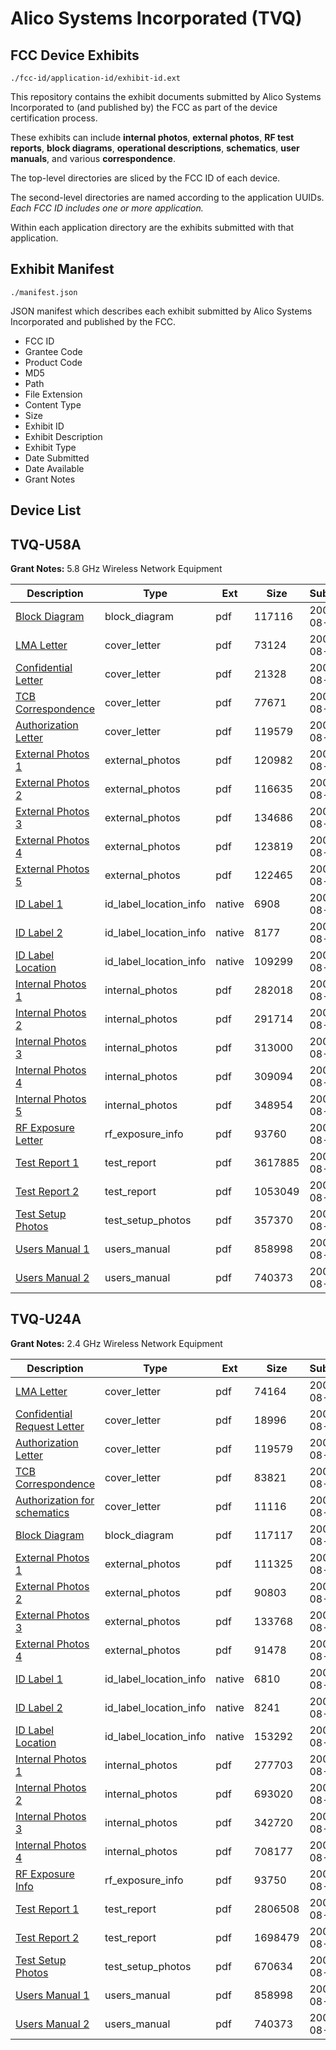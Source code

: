 # Alico Systems Incorporated (TVQ)
## FCC Device Exhibits

```
./fcc-id/application-id/exhibit-id.ext
```

This repository contains the exhibit documents submitted by Alico Systems Incorporated to (and published by) the FCC as part of the device certification process.

These exhibits can include **internal photos**, **external photos**, **RF test reports**, **block diagrams**, **operational descriptions**, **schematics**, **user manuals**, and various **correspondence**.

The top-level directories are sliced by the FCC ID of each device.

The second-level directories are named according to the application UUIDs. *Each FCC ID includes one or more application.*

Within each application directory are the exhibits submitted with that application. 

## Exhibit Manifest

```
./manifest.json
```

JSON manifest which describes each exhibit submitted by Alico Systems Incorporated and published by the FCC.

- FCC ID
- Grantee Code
- Product Code
- MD5
- Path
- File Extension
- Content Type
- Size
- Exhibit ID
- Exhibit Description
- Exhibit Type
- Date Submitted
- Date Available
- Grant Notes

## Device List
## TVQ-U58A
**Grant Notes:** 5.8 GHz Wireless Network Equipment

| Description | Type | Ext | Size | Submitted | Available |
| ----------- | ---- | --- | ---- | --------- | --------- |
| [Block Diagram](TVQ-U58A/f550ee007c4c8dd1ac8e72d93a9f4fae/692954.pdf) | block_diagram | pdf | 117116 | 2006-08-11 | 2006-08-11 |
| [LMA Letter](TVQ-U58A/f550ee007c4c8dd1ac8e72d93a9f4fae/692955.pdf) | cover_letter | pdf | 73124 | 2006-08-11 | 2006-08-11 |
| [Confidential Letter](TVQ-U58A/f550ee007c4c8dd1ac8e72d93a9f4fae/692956.pdf) | cover_letter | pdf | 21328 | 2006-08-11 | 2006-08-11 |
| [TCB Correspondence](TVQ-U58A/f550ee007c4c8dd1ac8e72d93a9f4fae/692957.pdf) | cover_letter | pdf | 77671 | 2006-08-11 | 2006-08-11 |
| [Authorization Letter](TVQ-U58A/f550ee007c4c8dd1ac8e72d93a9f4fae/692897.pdf) | cover_letter | pdf | 119579 | 2006-08-11 | 2006-08-11 |
| [External Photos 1](TVQ-U58A/f550ee007c4c8dd1ac8e72d93a9f4fae/692959.pdf) | external_photos | pdf | 120982 | 2006-08-11 | 2006-08-11 |
| [External Photos 2](TVQ-U58A/f550ee007c4c8dd1ac8e72d93a9f4fae/692960.pdf) | external_photos | pdf | 116635 | 2006-08-11 | 2006-08-11 |
| [External Photos 3](TVQ-U58A/f550ee007c4c8dd1ac8e72d93a9f4fae/692961.pdf) | external_photos | pdf | 134686 | 2006-08-11 | 2006-08-11 |
| [External Photos 4](TVQ-U58A/f550ee007c4c8dd1ac8e72d93a9f4fae/692962.pdf) | external_photos | pdf | 123819 | 2006-08-11 | 2006-08-11 |
| [External Photos 5](TVQ-U58A/f550ee007c4c8dd1ac8e72d93a9f4fae/692963.pdf) | external_photos | pdf | 122465 | 2006-08-11 | 2006-08-11 |
| [ID Label 1](TVQ-U58A/f550ee007c4c8dd1ac8e72d93a9f4fae/692964.native) | id_label_location_info | native | 6908 | 2006-08-11 | 2006-08-11 |
| [ID Label 2](TVQ-U58A/f550ee007c4c8dd1ac8e72d93a9f4fae/692965.native) | id_label_location_info | native | 8177 | 2006-08-11 | 2006-08-11 |
| [ID Label Location](TVQ-U58A/f550ee007c4c8dd1ac8e72d93a9f4fae/692966.native) | id_label_location_info | native | 109299 | 2006-08-11 | 2006-08-11 |
| [Internal Photos 1](TVQ-U58A/f550ee007c4c8dd1ac8e72d93a9f4fae/692967.pdf) | internal_photos | pdf | 282018 | 2006-08-11 | 2006-08-11 |
| [Internal Photos 2](TVQ-U58A/f550ee007c4c8dd1ac8e72d93a9f4fae/692968.pdf) | internal_photos | pdf | 291714 | 2006-08-11 | 2006-08-11 |
| [Internal Photos 3](TVQ-U58A/f550ee007c4c8dd1ac8e72d93a9f4fae/692969.pdf) | internal_photos | pdf | 313000 | 2006-08-11 | 2006-08-11 |
| [Internal Photos 4](TVQ-U58A/f550ee007c4c8dd1ac8e72d93a9f4fae/692970.pdf) | internal_photos | pdf | 309094 | 2006-08-11 | 2006-08-11 |
| [Internal Photos 5](TVQ-U58A/f550ee007c4c8dd1ac8e72d93a9f4fae/692971.pdf) | internal_photos | pdf | 348954 | 2006-08-11 | 2006-08-11 |
| [RF Exposure Letter](TVQ-U58A/f550ee007c4c8dd1ac8e72d93a9f4fae/692973.pdf) | rf_exposure_info | pdf | 93760 | 2006-08-11 | 2006-08-11 |
| [Test Report 1](TVQ-U58A/f550ee007c4c8dd1ac8e72d93a9f4fae/692975.pdf) | test_report | pdf | 3617885 | 2006-08-11 | 2006-08-11 |
| [Test Report 2](TVQ-U58A/f550ee007c4c8dd1ac8e72d93a9f4fae/692976.pdf) | test_report | pdf | 1053049 | 2006-08-11 | 2006-08-11 |
| [Test Setup Photos](TVQ-U58A/f550ee007c4c8dd1ac8e72d93a9f4fae/692977.pdf) | test_setup_photos | pdf | 357370 | 2006-08-11 | 2006-08-11 |
| [Users Manual 1](TVQ-U58A/f550ee007c4c8dd1ac8e72d93a9f4fae/692937.pdf) | users_manual | pdf | 858998 | 2006-08-11 | 2006-08-11 |
| [Users Manual 2](TVQ-U58A/f550ee007c4c8dd1ac8e72d93a9f4fae/692938.pdf) | users_manual | pdf | 740373 | 2006-08-11 | 2006-08-11 |
## TVQ-U24A
**Grant Notes:** 2.4 GHz Wireless Network Equipment

| Description | Type | Ext | Size | Submitted | Available |
| ----------- | ---- | --- | ---- | --------- | --------- |
| [LMA Letter](TVQ-U24A/35ed4fa4a7d67fbb5dd824af3aa46178/692895.pdf) | cover_letter | pdf | 74164 | 2006-08-11 | 2006-08-11 |
| [Confidential Request Letter](TVQ-U24A/35ed4fa4a7d67fbb5dd824af3aa46178/692896.pdf) | cover_letter | pdf | 18996 | 2006-08-11 | 2006-08-11 |
| [Authorization Letter](TVQ-U24A/35ed4fa4a7d67fbb5dd824af3aa46178/692897.pdf) | cover_letter | pdf | 119579 | 2006-08-11 | 2006-08-11 |
| [TCB Correspondence](TVQ-U24A/35ed4fa4a7d67fbb5dd824af3aa46178/692898.pdf) | cover_letter | pdf | 83821 | 2006-08-11 | 2006-08-11 |
| [Authorization for schematics](TVQ-U24A/35ed4fa4a7d67fbb5dd824af3aa46178/692932.pdf) | cover_letter | pdf | 11116 | 2006-08-11 | 2006-08-11 |
| [Block Diagram](TVQ-U24A/35ed4fa4a7d67fbb5dd824af3aa46178/692894.pdf) | block_diagram | pdf | 117117 | 2006-08-11 | 2006-08-11 |
| [External Photos 1](TVQ-U24A/35ed4fa4a7d67fbb5dd824af3aa46178/692899.pdf) | external_photos | pdf | 111325 | 2006-08-11 | 2006-08-11 |
| [External Photos 2](TVQ-U24A/35ed4fa4a7d67fbb5dd824af3aa46178/692900.pdf) | external_photos | pdf | 90803 | 2006-08-11 | 2006-08-11 |
| [External Photos 3](TVQ-U24A/35ed4fa4a7d67fbb5dd824af3aa46178/692901.pdf) | external_photos | pdf | 133768 | 2006-08-11 | 2006-08-11 |
| [External Photos 4](TVQ-U24A/35ed4fa4a7d67fbb5dd824af3aa46178/692902.pdf) | external_photos | pdf | 91478 | 2006-08-11 | 2006-08-11 |
| [ID Label 1](TVQ-U24A/35ed4fa4a7d67fbb5dd824af3aa46178/692903.native) | id_label_location_info | native | 6810 | 2006-08-11 | 2006-08-11 |
| [ID Label 2](TVQ-U24A/35ed4fa4a7d67fbb5dd824af3aa46178/692904.native) | id_label_location_info | native | 8241 | 2006-08-11 | 2006-08-11 |
| [ID Label Location](TVQ-U24A/35ed4fa4a7d67fbb5dd824af3aa46178/692905.native) | id_label_location_info | native | 153292 | 2006-08-11 | 2006-08-11 |
| [Internal Photos 1](TVQ-U24A/35ed4fa4a7d67fbb5dd824af3aa46178/692906.pdf) | internal_photos | pdf | 277703 | 2006-08-11 | 2006-08-11 |
| [Internal Photos 2](TVQ-U24A/35ed4fa4a7d67fbb5dd824af3aa46178/692927.pdf) | internal_photos | pdf | 693020 | 2006-08-11 | 2006-08-11 |
| [Internal Photos 3](TVQ-U24A/35ed4fa4a7d67fbb5dd824af3aa46178/692928.pdf) | internal_photos | pdf | 342720 | 2006-08-11 | 2006-08-11 |
| [Internal Photos 4](TVQ-U24A/35ed4fa4a7d67fbb5dd824af3aa46178/692929.pdf) | internal_photos | pdf | 708177 | 2006-08-11 | 2006-08-11 |
| [RF Exposure Info](TVQ-U24A/35ed4fa4a7d67fbb5dd824af3aa46178/692931.pdf) | rf_exposure_info | pdf | 93750 | 2006-08-11 | 2006-08-11 |
| [Test Report 1](TVQ-U24A/35ed4fa4a7d67fbb5dd824af3aa46178/692934.pdf) | test_report | pdf | 2806508 | 2006-08-11 | 2006-08-11 |
| [Test Report 2](TVQ-U24A/35ed4fa4a7d67fbb5dd824af3aa46178/692935.pdf) | test_report | pdf | 1698479 | 2006-08-11 | 2006-08-11 |
| [Test Setup Photos](TVQ-U24A/35ed4fa4a7d67fbb5dd824af3aa46178/692936.pdf) | test_setup_photos | pdf | 670634 | 2006-08-11 | 2006-08-11 |
| [Users Manual 1](TVQ-U24A/35ed4fa4a7d67fbb5dd824af3aa46178/692937.pdf) | users_manual | pdf | 858998 | 2006-08-11 | 2006-08-11 |
| [Users Manual 2](TVQ-U24A/35ed4fa4a7d67fbb5dd824af3aa46178/692938.pdf) | users_manual | pdf | 740373 | 2006-08-11 | 2006-08-11 |
